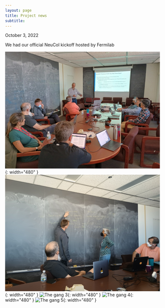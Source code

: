 ```yaml
---
layout: page
title: Project news
subtitle: 
---
```


October 3, 2022

We had our official NeuCol kickoff hosted by Fermilab

![The gang 1](../assets/images/IMG_20221003_141403563.jpg){: width="480" }
![The gang 2](../assets/images/IMG_20221003_152016446.jpg){: width="480" }
![The gang 3](../assets/images/IMG_2668.HEIC){: width="480" }
![The gang 4](../assets/images/IMG_2670.HEIC){: width="480" }
![The gang 5](../assets/images/IMG_2673.HEIC){: width="480" }
